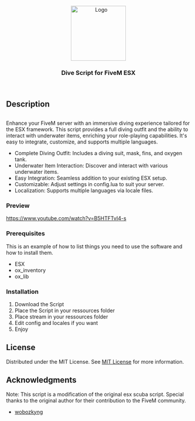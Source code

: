                          
<br/>
<div align="center">
<a href="https://github.com/ShaanCoding/ReadME-Generator">
<img src="https://edmondio.info/Edmondio_dev.png" alt="Logo" width="150" height="150">
</a>
<h3 align="center">Dive Script for FiveM ESX</h3>
<p align="center">

<br/>
</p>
</div>

 ## Description

![]()

Enhance your FiveM server with an immersive diving experience tailored for the ESX framework. This script provides a full diving outfit and the ability to interact with underwater items, enriching your role-playing capabilities. It's easy to integrate, customize, and supports multiple languages.


- Complete Diving Outfit: Includes a diving suit, mask, fins, and oxygen tank.
- Underwater Item Interaction: Discover and interact with various underwater items.
- Easy Integration: Seamless addition to your existing ESX setup.
- Customizable: Adjust settings in config.lua to suit your server.
- Localization: Supports multiple languages via locale files.

### Preview 
<a href="https://www.youtube.com/watch?v=B5HTFTvI4-s"> https://www.youtube.com/watch?v=B5HTFTvI4-s </a>
 ### Prerequisites

This is an example of how to list things you need to use the software and how to install them.

- ESX
- ox_inventory
- ox_lib
 ### Installation

1. Download the Script
2. Place the Script in your ressources folder
3. Place stream in your ressources folder
4. Edit config and locales if you want
5. Enjoy
 ## License

Distributed under the MIT License. See [MIT License](https://opensource.org/licenses/MIT) for more information.
 ## Acknowledgments

Note: This script is a modification of the original esx scuba script. Special thanks to the original author for their contribution to the FiveM community.


- [wobozkyng](https://github.com/wobozkyng/esx_scuba)

